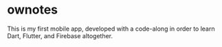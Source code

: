 # ownotes
This is my first mobile app, developed with a code-along in order to learn Dart, Flutter, and Firebase altogether. 
